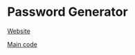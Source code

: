 # Password Generator

[Website](https://fc-password-generator.pages.dev/)

[Main code](src/pages/Generator.tsx)
